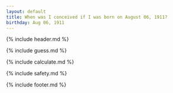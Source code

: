 ```yaml
---
layout: default
title: When was I conceived if I was born on August 06, 1911?
birthday: Aug 06, 1911
---
```


{% include header.md %}

{% include guess.md %}

{% include calculate.md %}

{% include safety.md %}

{% include footer.md %}




